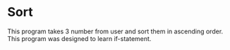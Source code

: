 # Sort
This program takes 3 number from user and sort them in ascending order. This program was designed to learn if-statement. 
